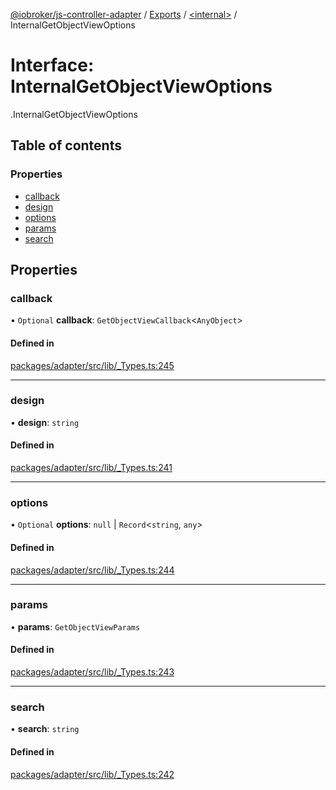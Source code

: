 [@iobroker/js-controller-adapter](../README.md) / [Exports](../modules.md) / [<internal\>](../modules/internal_.md) / InternalGetObjectViewOptions

# Interface: InternalGetObjectViewOptions

[<internal>](../modules/internal_.md).InternalGetObjectViewOptions

## Table of contents

### Properties

- [callback](internal_.InternalGetObjectViewOptions.md#callback)
- [design](internal_.InternalGetObjectViewOptions.md#design)
- [options](internal_.InternalGetObjectViewOptions.md#options)
- [params](internal_.InternalGetObjectViewOptions.md#params)
- [search](internal_.InternalGetObjectViewOptions.md#search)

## Properties

### callback

• `Optional` **callback**: `GetObjectViewCallback`<`AnyObject`\>

#### Defined in

[packages/adapter/src/lib/_Types.ts:245](https://github.com/ioBroker/ioBroker.js-controller/blob/8b30b890/packages/adapter/src/lib/_Types.ts#L245)

___

### design

• **design**: `string`

#### Defined in

[packages/adapter/src/lib/_Types.ts:241](https://github.com/ioBroker/ioBroker.js-controller/blob/8b30b890/packages/adapter/src/lib/_Types.ts#L241)

___

### options

• `Optional` **options**: ``null`` \| `Record`<`string`, `any`\>

#### Defined in

[packages/adapter/src/lib/_Types.ts:244](https://github.com/ioBroker/ioBroker.js-controller/blob/8b30b890/packages/adapter/src/lib/_Types.ts#L244)

___

### params

• **params**: `GetObjectViewParams`

#### Defined in

[packages/adapter/src/lib/_Types.ts:243](https://github.com/ioBroker/ioBroker.js-controller/blob/8b30b890/packages/adapter/src/lib/_Types.ts#L243)

___

### search

• **search**: `string`

#### Defined in

[packages/adapter/src/lib/_Types.ts:242](https://github.com/ioBroker/ioBroker.js-controller/blob/8b30b890/packages/adapter/src/lib/_Types.ts#L242)
